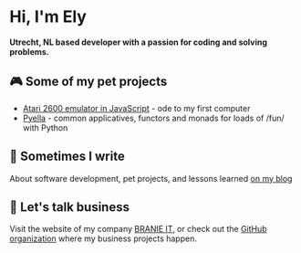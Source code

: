 # Hi, I'm Ely

**Utrecht, NL based developer with a passion for coding and solving problems.**

## 🎮 Some of my pet projects
- [Atari 2600 emulator in JavaScript](https://github.com/edeckers/atari2600-2025) - ode to my first computer
- [Pyella](https://github.com/edeckers/pyella) - common applicatives, functors and monads for loads of /fun/ with Python

## 📝 Sometimes I write
About software development, pet projects, and lessons learned [on my blog](https://medium.branie.it)

## 💼 Let's talk business
Visit the website of my company [BRANIE IT](https://branie.it), or check out the [GitHub organization](https://github.com/branie-it) where my business projects happen.
